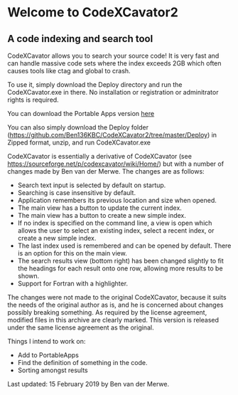 # Welcome to CodeXCavator2
## A code indexing and search tool

CodeXCavator allows you to search your source code! It is very fast and can handle massive code sets where the index exceeds 2GB which often causes tools like ctag and global to crash.

To use it, simply download the Deploy directory and run the CodeXCavator.exe in there. No installation or registration or adminitrator rights is required.

You can download the Portable Apps version [here](https://github.com/Ben136KBC/CodeXCavator2/blob/master/PortableAppsFiles/CodeXCavator2Portable_0.10_English.paf.exe)

You can also simply download the Deploy folder (https://github.com/Ben136KBC/CodeXCavator2/tree/master/Deploy) in Zipped format, unzip, and run CodeXCavator.exe

CodeXCavator is essentially a derivative of CodeXCavator (see https://sourceforge.net/p/codexcavator/wiki/Home/) but with a number of changes made by Ben van der Merwe. The changes are as follows:

- Search text input is selected by default on startup.
- Searching is case insensitive by default.
- Application remembers its previous location and size when opened.
- The main view has a button to update the current index.
- The main view has a button to create a new simple index.
- If no index is specified on the command line, a view is open which allows the user to select an existing index, select a recent index, or create a new simple index.
- The last index used is remembered and can be opened by default. There is an option for this on the main view.
- The search results view (bottom right) has been changed slightly to fit the headings for each result onto one row, allowing more results to be shown.
- Support for Fortran with a highlighter.

The changes were not made to the original CodeXCavator, because it suits the needs of the original author as is, and he is concerned about changes possibly breaking something. As required by the license agreement, modified files in this archive are clearly marked. This version is released under the same license agreement as the original.

Things I intend to work on:
- Add to PortableApps
- Find the definition of something in the code.
- Sorting amongst results

Last updated: 15 February 2019 by Ben van der Merwe.
